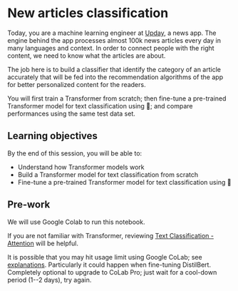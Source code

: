 # New articles classification
Today, you are a machine learning engineer at [Upday](https://www.upday.com/home), a news app. The engine behind the app processes almost 100k news articles every day in many languages and context. In order to connect people with the right content, we need to know what the articles are about. 

The job here is to build a classifier that identify the category of an article accurately that will be fed into the recommendation algorithms of the app for better personalized content for the readers. 

You will first train a Transformer from scratch; then fine-tune a pre-trained Transformer model for text classification using 🤗; and compare performances using the same test data set.

## Learning objectives
By the end of this session, you will be able to:
- Understand how Transformer models work
- Build a Transformer model for text classification from scratch
- Fine-tune a pre-trained Transformer model for text classification using 🤗 

## Pre-work
We will use Google Colab to run this notebook.

If you are not familiar with Transformer, reviewing [Text Classification - Attention](https://www.kaggle.com/code/ritvik1909/text-classification-attention) will be helpful. 

It is possible that you may hit usage limit using Google CoLab; see [explanations](https://stackoverflow.com/questions/61126851/how-can-i-use-gpu-on-google-colab-after-exceeding-usage-limit). Particularly it could happen when fine-tuning DistilBert. Completely optional to upgrade to CoLab Pro; just wait for a cool-down period (1--2 days), try again.
